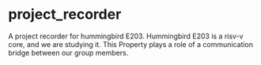 # project_recorder
A project recorder for hummingbird E203.
Hummingbird E203 is a risv-v core, and we are studying it. This Property plays a role of a communication bridge between our group members.
